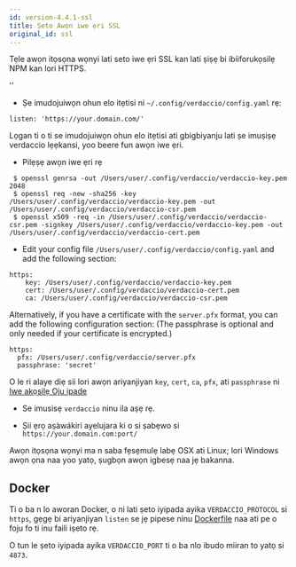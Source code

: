 ```yaml
---
id: version-4.4.1-ssl
title: Ṣeto Awọn iwe ẹri SSL
original_id: ssl
---
```


Tẹle awọn itọsọna wọnyi lati seto iwe ẹri SSL kan lati ṣiṣẹ bi ibiiforukọsilẹ NPM kan lori HTTPS.

<div id="codefund">''</div>

* Ṣe imudojuiwọn ohun elo itẹtisi ni `~/.config/verdaccio/config.yaml` rẹ:

````
listen: 'https://your.domain.com/'
````

Lọgan ti o ti se imudojuiwọn ohun elo itẹtisi ati gbigbiyanju lati ṣe imuṣiṣẹ verdaccio lẹẹkansi, yoo beere fun awọn iwe ẹri.

* Pilẹṣẹ awọn iwe ẹri rẹ

````
 $ openssl genrsa -out /Users/user/.config/verdaccio/verdaccio-key.pem 2048
 $ openssl req -new -sha256 -key /Users/user/.config/verdaccio/verdaccio-key.pem -out /Users/user/.config/verdaccio/verdaccio-csr.pem
 $ openssl x509 -req -in /Users/user/.config/verdaccio/verdaccio-csr.pem -signkey /Users/user/.config/verdaccio/verdaccio-key.pem -out /Users/user/.config/verdaccio/verdaccio-cert.pem
 ````

* Edit your config file `/Users/user/.config/verdaccio/config.yaml` and add the following section:

````
https:
    key: /Users/user/.config/verdaccio/verdaccio-key.pem
    cert: /Users/user/.config/verdaccio/verdaccio-cert.pem
    ca: /Users/user/.config/verdaccio/verdaccio-csr.pem
````

Alternatively, if you have a certificate with the `server.pfx` format, you can add the following configuration section: (The passphrase is optional and only needed if your certificate is encrypted.)

````
https:
  pfx: /Users/user/.config/verdaccio/server.pfx
  passphrase: 'secret'
````

O le ri alaye diẹ sii lori awọn ariyanjiyan `key`, `cert`, `ca`, `pfx`, ati `passphrase` ni [Iwe akọsilẹ Oju ipade](https://nodejs.org/api/tls.html#tls_tls_createsecurecontext_options)

* Se imusisẹ `verdaccio` ninu ila aṣẹ rẹ.

* Ṣii ẹrọ aṣàwákiri ayelujara ki o si ṣabẹwo si `https://your.domain.com:port/`

Awọn itọsọna wọnyi ma n saba fẹsẹmulẹ labẹ OSX ati Linux; lori Windows awọn ọna naa yoo yatọ, ṣugbọn awọn igbesẹ naa jẹ bakanna.

## Docker
Ti o ba n lo aworan Docker, o ni lati ṣeto iyipada ayika `VERDACCIO_PROTOCOL` si `https`, gẹgẹ bi ariyanjiyan `listen` se jẹ pipese ninu [Dockerfile](https://github.com/verdaccio/verdaccio/blob/master/Dockerfile#L43) naa ati pe o foju fo ti inu faili iṣeto rẹ.

O tun le ṣeto iyipada ayika `VERDACCIO_PORT` ti o ba nlo ibudo miiran to yatọ si `4873`.
